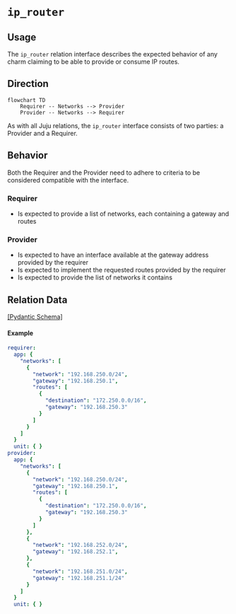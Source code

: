 # `ip_router`

## Usage

The `ip_router` relation interface describes the expected behavior of any charm claiming to be able 
to provide or consume IP routes.

## Direction

```mermaid
flowchart TD
    Requirer -- Networks --> Provider
    Provider -- Networks --> Requirer
```

As with all Juju relations, the `ip_router` interface consists of two parties: a Provider and a Requirer.

## Behavior

Both the Requirer and the Provider need to adhere to criteria to be considered compatible with the interface.

### Requirer

- Is expected to provide a list of networks, each containing a gateway and routes

### Provider

- Is expected to have an interface available at the gateway address provided by the requirer
- Is expected to implement the requested routes provided by the requirer
- Is expected to provide the list of networks it contains

## Relation Data

[\[Pydantic Schema\]](./schema.py)

#### Example

```yaml
requirer:
  app: {
    "networks": [
      {
        "network": "192.168.250.0/24",
        "gateway": "192.168.250.1",
        "routes": [
          {
            "destination": "172.250.0.0/16",
            "gateway": "192.168.250.3"
          }
        ]
      }
    ]
  }
  unit: { }
provider:
  app: {
    "networks": [
      {
        "network": "192.168.250.0/24",
        "gateway": "192.168.250.1",
        "routes": [
          {
            "destination": "172.250.0.0/16",
            "gateway": "192.168.250.3"
          }
        ]
      },
      {
        "network": "192.168.252.0/24",
        "gateway": "192.168.252.1",
      },
      {
        "network": "192.168.251.0/24",
        "gateway": "192.168.251.1/24"
      }
    ]
  }
  unit: { }
```
